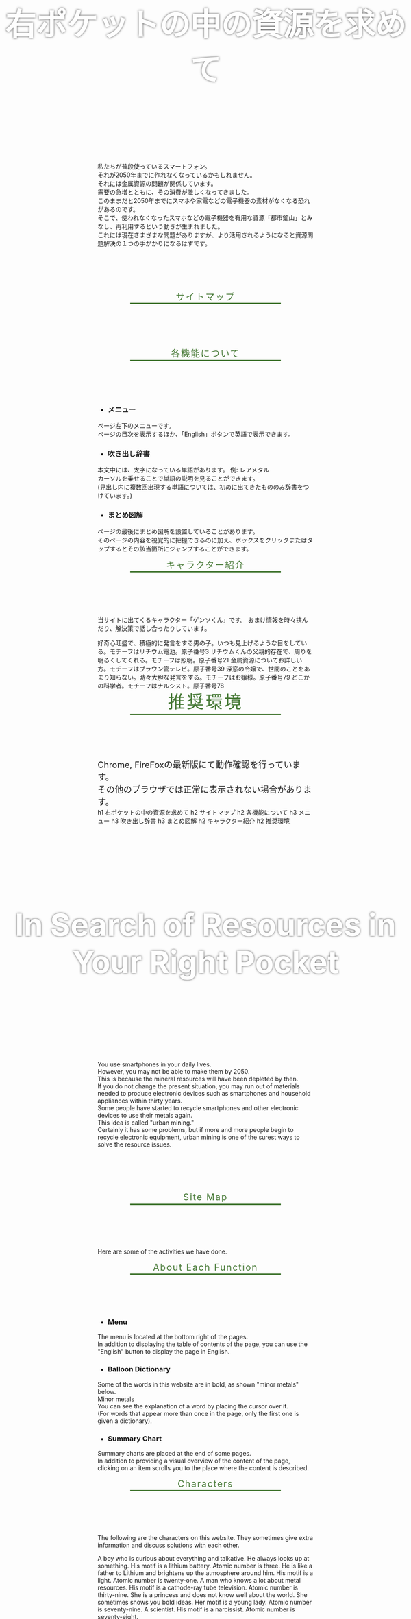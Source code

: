 [//SCML_TITLE]: # (ホーム)
[//SCML_TITLE_EN]: # (Home)
[//SCML_ROOT_PATH]: # (./)

<div id="lang_jp">
<div class="main_image">
  <h1 id="右ポケットの中の資源を求めて" style="padding: 0;">右ポケットの中の資源を求めて</h1>
</div>
<div class="main_image_spacer">
</div>
<div id="main">
  <div class="prologue">
私たちが普段使っているスマートフォン。<br>
それが2050年までに作れなくなっているかもしれません。<br>
それには金属資源の問題が関係しています。<br>
需要の急増とともに、その消費が激しくなってきました。<br>
このままだと2050年までにスマホや家電などの電子機器の素材がなくなる恐れがあるのです。<br>
そこで、使われなくなったスマホなどの電子機器を有用な資源「都市鉱山」とみなし、再利用するという動きが生まれました。<br>
これには現在さまざまな問題がありますが、より活用されるようになると資源問題解決の１つの手がかりになるはずです。
  </div>

## サイトマップ

<PageDescriptionLink title="資源の現状" path="./present-situation/" icon="./svg/icon/A.svg" content="
  様々な科学技術分野で世界を牽引している日本。<br>
  これは大量のレアメタルなどの金属資源によって支えられています。<br>
  しかし、それらを手に入れることは決して容易なことではありません。
"></PageDescriptionLink>
<PageDescriptionLink title="都市鉱山の意義" path="./urban-mining/" icon="./svg/icon/B.svg" content="
  資源問題解決の1つの手がかりとなる都市鉱山。<br>
  それは一体どのようなものなのでしょうか。
"></PageDescriptionLink>
<PageDescriptionLink title="課題" path="./problem/" icon="./svg/icon/C.svg" content="
  都市鉱山にはメリットがたくさんある一方で、多くの課題を抱えています。
"></PageDescriptionLink>
<PageDescriptionLink title="現在の取り組み" path="./measure/" icon="./svg/icon/D.svg" content="
  現在都市鉱山をもっと広めよう、活用しようとする人々が様々な取り組みを行っています。<br>
  世界は資源問題解決に向けて歩み出しているのです。
"></PageDescriptionLink>
<PageDescriptionLink title="アクティビティ" path="./activity/" icon="./svg/icon/E.svg" content="
  私たちの行った活動について紹介します。
"></PageDescriptionLink>
<PageDescriptionLink title="解決策" path="./solution/" icon="./svg/icon/F.svg" content="
  都市鉱山について様々な取り組みが行われていますが、まだまだたくさん問題が残っているのは事実です。<br>
  都市鉱山をもっと広めよう、活用しようという意識を全員が共有できることを願って、私たちの考える解決策をこのページに書いてみました。
"></PageDescriptionLink>
<PageDescriptionLink title="最後に" path="./finally/" icon="./svg/icon/G.svg" content="
  私たちの思いが届きますように…！
"></PageDescriptionLink>
<PageDescriptionLink title="その他" path="./others/" icon="./svg/icon/H.svg" content="
  私たちの活動記録やこのサイトの参考文献を紹介しています。
"></PageDescriptionLink>

## 各機能について

- ### メニュー

ページ左下のメニューです。<br>
ページの目次を表示するほか、「English」ボタンで英語で表示できます。

- ### 吹き出し辞書

本文中には、太字になっている単語があります。 例: <Word>レアメタル</Word><br>
カーソルを乗せることで単語の説明を見ることができます。<br>
(見出し内に複数回出現する単語については、初めに出てきたもののみ辞書をつけています。)

- ### まとめ図解

ページの最後にまとめ図解を設置していることがあります。<br>
そのページの内容を視覚的に把握できるのに加え、ボックスをクリックまたはタップするとその該当箇所にジャンプすることができます。

## キャラクター紹介

当サイトに出てくるキャラクター「ゲンソくん」です。
おまけ情報を時々挟んだり、解決策で話し合ったりしています。

<AtomCharacter atom="Li" imagePath="./img/atom_chara/Li.png">
  好奇心旺盛で、積極的に発言をする男の子。いつも見上げるような目をしている。モチーフはリチウム電池。原子番号3
</AtomCharacter>
<AtomCharacter atom="Sc" imagePath="./img/atom_chara/Sc.png">
  リチウムくんの父親的存在で、周りを明るくしてくれる。モチーフは照明。原子番号21
</AtomCharacter>
<AtomCharacter atom="Y" imagePath="./img/atom_chara/Y.png">
  金属資源についてお詳しい方。モチーフはブラウン管テレビ。原子番号39
</AtomCharacter>
<AtomCharacter atom="Au" imagePath="./img/atom_chara/Au.png">
  深窓の令嬢で、世間のことをあまり知らない。時々大胆な発言をする。モチーフはお嬢様。原子番号79
</AtomCharacter>
<AtomCharacter atom="Pt" imagePath="./img/atom_chara/Pt.png">
  どこかの科学者。モチーフはナルシスト。原子番号78
</AtomCharacter>
<h2 id="推奨環境" class="site_map">推奨環境</h2>
<div class="main_text">
  Chrome, FireFoxの最新版にて動作確認を行っています。<br>
  その他のブラウザでは正常に表示されない場合があります。
</div>
</div>
<ScrollTop></ScrollTop>
<FloatingMenu>
  h1 右ポケットの中の資源を求めて
  h2 サイトマップ
  h2 各機能について
  h3 メニュー
  h3 吹き出し辞書
  h3 まとめ図解
  h2 キャラクター紹介
  h2 推奨環境
</FloatingMenu>
</div>
<div id="lang_en">
<div class="main_image">

<h1 id="in-search-of-resources-in-your-right-pocket" style="padding: 0;">In Search of Resources in Your Right Pocket</h1>

</div>
<div class="main_image_spacer">
</div>
<div id="main">
  <div class="prologue">
You use smartphones in your daily lives.<br>
However, you may not be able to make them by 2050.<br>
This is because the mineral resources will have been depleted by then.<br>
If you do not change the present situation, you may run out of materials needed to produce electronic devices such as smartphones and household appliances within thirty years.<br>
Some people have started to recycle smartphones and other electronic devices to use their metals again.<br>
This idea is called "urban mining."<br>
Certainly it has some problems, but if more and more people begin to recycle electronic equipment, urban mining is one of the surest ways to solve the resource issues.
  </div>

## Site Map

<PageDescriptionLink title="Present Situation" path="./present-situation/" icon="./svg/icon/A.svg" content="
Japan is a world leader in various fields of science and technology.<br>
This is due to a large amount of minor metal and other metal resources.<br>
However, it is not an easy task to obtain them.
"></PageDescriptionLink>
<PageDescriptionLink title="Significance of Urban Mining" path="./urban-mining/" icon="./svg/icon/B.svg" content="
Urban mining is a key to resource problems.<br>
What is it like?
"></PageDescriptionLink>
<PageDescriptionLink title="Problem" path="./problem/" icon="./svg/icon/C.svg" content="
Urban mining makes a lot of profit, but there are still many obstacles.
"></PageDescriptionLink>
<PageDescriptionLink title="Measure" path="./measure/" icon="./svg/icon/D.svg" content="
There are many efforts being made to solve the problem of resources.<br>
Many people are trying to create a better world.
"></PageDescriptionLink>
<PageDescriptionLink title="Activity" path="./activity/" icon="./svg/icon/E.svg">
Here are some of the activities we have done.
</PageDescriptionLink>
<PageDescriptionLink title="Solution" path="./solution/" icon="./svg/icon/F.svg" content="
It is true that there still remain some problems to be solved although many people are working hard to improve the present situation.<br>
We would like everyone to know how important and useful urban mining is. Here is our solution.
"></PageDescriptionLink>
<PageDescriptionLink title="Finally" path="./finally/" icon="./svg/icon/G.svg" content="
We hope that our thoughts will be understood by everyone... !
"></PageDescriptionLink>
<PageDescriptionLink title="Others" path="./others/" icon="./svg/icon/H.svg" content="
We publish our activity reports and references of this site.
"></PageDescriptionLink>

## About Each Function

- ### Menu

The menu is located at the bottom right of the pages.<br>
In addition to displaying the table of contents of the page, you can use the "English" button to display the page in English.

- ### Balloon Dictionary

Some of the words in this website are in bold, as shown "minor metals" below.<br>
<Word>Minor metals</Word><br>
You can see the explanation of a word by placing the cursor over it.<br>
(For words that appear more than once in the page, only the first one is given a dictionary).

- ### Summary Chart

Summary charts are placed at the end of some pages.<br>
In addition to providing a visual overview of the content of the page, clicking on an item scrolls you to the place where the content is described.

## Characters

The following are the characters on this website.
They sometimes give extra information and discuss solutions with each other.

<AtomCharacter atom="Li" imagePath="./img/atom_chara/Li.png">
  A boy who is curious about everything and talkative. He always looks up at something. His motif is a lithium battery. Atomic number is three.
</AtomCharacter>
<AtomCharacter atom="Sc" imagePath="./img/atom_chara/Sc.png">
  He is like a father to Lithium and brightens up the atmosphere around him. His motif is a light. Atomic number is twenty-one.
</AtomCharacter>
<AtomCharacter atom="Y" imagePath="./img/atom_chara/Y.png">
  A man who knows a lot about metal resources. His motif is a cathode-ray tube television. Atomic number is thirty-nine.
</AtomCharacter>
<AtomCharacter atom="Au" imagePath="./img/atom_chara/Au.png">
  She is a princess and does not know well about the world. She sometimes shows you bold ideas. Her motif is a young lady. Atomic number is seventy-nine.
</AtomCharacter>
<AtomCharacter atom="Pt" imagePath="./img/atom_chara/Pt.png">
  A scientist. His motif is a narcissist. Atomic number is seventy-eight.
</AtomCharacter>
<h2 id="recommended-environment" class="site_map">Recommended Environment</h2>
<div class="main_text">
  This website has been checked with the latest versions of Chrome and FireFox.<br>
  You may have problems if you view it with other browsers.
</div>
<FloatingMenu>
  h1 In search of resources in your right pocket
  h2 Site Map
  h2 About Each Function
  h3 Menu
  h3 Balloon Dictionary
  h3 Summary Chart
  h2 Characters
  h2 Recommended Environment
</FloatingMenu>
</div>
</div>

<style>
  .main_image {
    text-align: center;
    height: 500px;
    width: 100%;
    background-size: cover;
    background-position: center;
    background-image: url(img/pic_03_m.jpg);
    display: grid;
    place-items: center;
    opacity: 0.7;
    position: absolute;
    left:0;
  }
  .main_image > h1 {
    font-size: 72px;
    font-weight: 700;
    color: #fff;
    text-shadow: 0 0 5px black;
  }
  .main_image_spacer{
    height: 550px;
  }
  .main_text {
    width: 100%;
    box-sizing: border-box;
    font-size: 20px;
  }
  h2 {
    display: block;
    border-bottom: 3px solid #457834;
    color: #457834;
    font-weight: 400;
    letter-spacing: 0.1em;
    line-height: 1.4em;
    text-align: center;
    margin: 0 auto 100px;
    width: 70%;
  }
  h2:before {
    display: none;
  }
  @media (orientation: landscape) {
    h2 {
      font-size: 64px;
    }
  }
  @media (orientation: portrait) {
    .site_map {
      font-size: 40px;
    }
  }
  .prologue {
    margin-bottom: 100px;
  }
</style>
